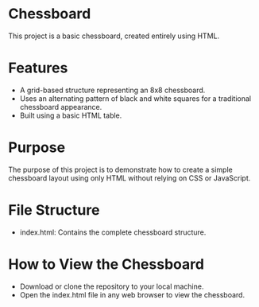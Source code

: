 # Chessboard
This project is a basic chessboard, created entirely using HTML.

# Features
- A grid-based structure representing an 8x8 chessboard.
- Uses an alternating pattern of black and white squares for a traditional chessboard appearance.
- Built using a basic HTML table.

# Purpose
The purpose of this project is to demonstrate how to create a simple chessboard layout using only HTML without relying on CSS or JavaScript.

# File Structure
- index.html: 
  Contains the complete chessboard structure.

# How to View the Chessboard
- Download or clone the repository to your local machine.
- Open the index.html file in any web browser to view the chessboard.
